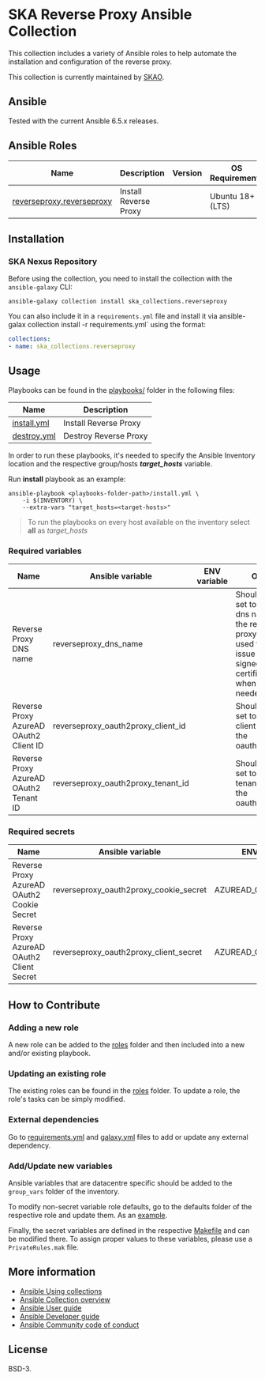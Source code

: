 # SKA Reverse Proxy Ansible Collection

This collection includes a variety of Ansible roles to help automate the installation and configuration of the reverse proxy.


This collection is currently maintained by [SKAO](https://www.skao.int/).

## Ansible

Tested with the current Ansible 6.5.x releases.

## Ansible Roles
| Name | Description | Version | OS Requirements | Dependencies |
| ---- | ----------- | ------- | --- | ---|
| [reverseproxy.reverseproxy](./roles/reverseproxy) | Install Reverse Proxy | | Ubuntu 18+ (LTS) | |

## Installation

### SKA Nexus Repository

Before using the collection, you need to install the collection with the `ansible-galaxy` CLI:

    ansible-galaxy collection install ska_collections.reverseproxy

You can also include it in a `requirements.yml` file and install it via ansible-galax collection install -r requirements.yml` using the format:

```yaml
collections:
- name: ska_collections.reverseproxy
```

## Usage

Playbooks can be found in the [playbooks/](./playbooks) folder in the following files:

| Name | Description |
| ---- | ----------- |
| [install.yml](./playbooks/install.yml) | Install Reverse Proxy  |
| [destroy.yml](./playbooks/destroy.yml) | Destroy Reverse Proxy  |

In order to run these playbooks, it's needed to specify the Ansible Inventory location and the respective group/hosts ***target_hosts*** variable.

Run **install** playbook as an example:
```
ansible-playbook <playbooks-folder-path>/install.yml \
	-i $(INVENTORY) \
	--extra-vars "target_hosts=<target-hosts>"
```

> To run the playbooks on every host available on the inventory select **all** as *target_hosts*

### Required variables

| Name | Ansible variable | ENV variable | Obs |
| ---- | ----------- | ----- | ----- |
| Reverse Proxy DNS name | reverseproxy_dns_name | | Should be set to the dns name of the reverse proxy (also used to issue self-signed certificates when needed) |
| Reverse Proxy AzureAD OAuth2 Client ID | reverseproxy_oauth2proxy_client_id | | Should be set to the client id of the oauth2proxy |
| Reverse Proxy AzureAD OAuth2 Tenant ID | reverseproxy_oauth2proxy_tenant_id | | Should be set to the tenant id of the oauth2proxy |


### Required secrets

| Name | Ansible variable | ENV variable | Obs |
| ---- | ----------- | ------------ | ----- |
| Reverse Proxy AzureAD OAuth2 Cookie Secret | reverseproxy_oauth2proxy_cookie_secret | AZUREAD_COOKIE_SECRET | Should be set to the cookie secret used for the oauth2proxy |
| Reverse Proxy AzureAD OAuth2 Client Secret | reverseproxy_oauth2proxy_client_secret | AZUREAD_CLIENT_SECRET | Should be set to the client secret used for the oauth2proxy |

## How to Contribute

### Adding a new role
A new role can be added to the [roles](./roles/) folder and then included into a new and/or existing playbook.

### Updating an existing role
The existing roles can be found in the [roles](./roles/) folder. To update a role, the role's tasks can be simply modified.

### External dependencies
Go to [requirements.yml](../../../requirements.yml) and [galaxy.yml](./galaxy.yml) files to add or update any external dependency.

### Add/Update new variables
Ansible variables that are datacentre specific should be added to the `group_vars` folder of the inventory.

To modify non-secret variable role defaults, go to the defaults folder of the respective role and update them. As an [example](./roles/reverseproxy/defaults/main.yml).

Finally, the secret variables are defined in the respective [Makefile](../../../resources/jobs/reverseproxy.mk) and can be modified there. To assign proper values to these variables, please use a `PrivateRules.mak` file.

## More information

- [Ansible Using collections](https://docs.ansible.com/ansible/latest/user_guide/collections_using.html)
- [Ansible Collection overview](https://github.com/ansible-collections/overview)
- [Ansible User guide](https://docs.ansible.com/ansible/latest/user_guide/index.html)
- [Ansible Developer guide](https://docs.ansible.com/ansible/latest/dev_guide/index.html)
- [Ansible Community code of conduct](https://docs.ansible.com/ansible/latest/community/code_of_conduct.html)

## License

BSD-3.
